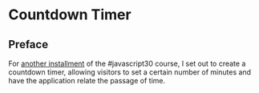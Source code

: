 # Countdown Timer

<!-- Proud result live [right here on codepen]() -->

## Preface

For [another installment](https://youtu.be/LAaf7-WuJJQ) of the #javascript30 course, I set out to create a countdown timer, allowing visitors to set a certain number of minutes and have the application relate the passage of time.
